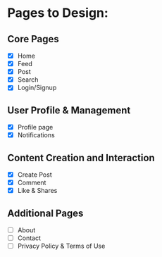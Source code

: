 # Pages to Design:

## Core Pages

- [x] Home
- [x] Feed
- [x] Post
- [x] Search
- [x] Login/Signup

## User Profile & Management

- [x] Profile page
- [x] Notifications

## Content Creation and Interaction

- [x] Create Post
- [x] Comment
- [x] Like & Shares

## Additional Pages

- [ ] About
- [ ] Contact
- [ ] Privacy Policy & Terms of Use
